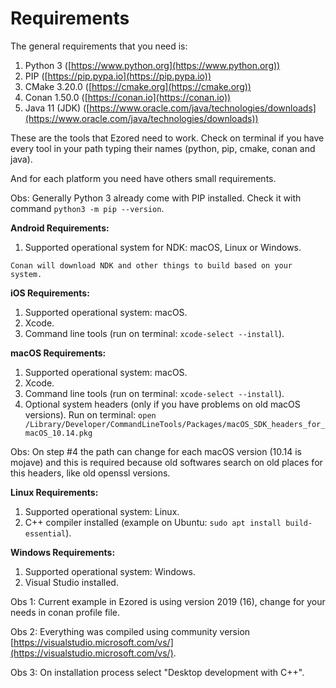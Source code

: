 # Requirements

The general requirements that you need is:

1. Python 3 ([https://www.python.org](https://www.python.org))
2. PIP ([https://pip.pypa.io](https://pip.pypa.io))
3. CMake 3.20.0 ([https://cmake.org](https://cmake.org))
4. Conan 1.50.0 ([https://conan.io](https://conan.io))
5. Java 11 (JDK) ([https://www.oracle.com/java/technologies/downloads](https://www.oracle.com/java/technologies/downloads))

These are the tools that Ezored need to work. Check on terminal if you have every tool in your path typing their names (python, pip, cmake, conan and java).

And for each platform you need have others small requirements.

Obs: Generally Python 3 already come with PIP installed. Check it with command `python3 -m pip --version`.

**Android Requirements:**

1. Supported operational system for NDK: macOS, Linux or Windows.  
    
```
Conan will download NDK and other things to build based on your system.
```

**iOS Requirements:**

1. Supported operational system: macOS.
2. Xcode.
3. Command line tools (run on terminal: `xcode-select --install`).

**macOS Requirements:**

1. Supported operational system: macOS.
2. Xcode.
3. Command line tools (run on terminal: `xcode-select --install`).
4. Optional system headers (only if you have problems on old macOS versions). Run on terminal: `open /Library/Developer/CommandLineTools/Packages/macOS_SDK_headers_for_macOS_10.14.pkg`

Obs: On step #4 the path can change for each macOS version (10.14 is mojave) and this is required because old softwares search on old places for this headers, like old openssl versions.

**Linux Requirements:**

1. Supported operational system: Linux.
2. C++ compiler installed (example on Ubuntu: `sudo apt install build-essential`).

**Windows Requirements:**

1. Supported operational system: Windows.
2. Visual Studio installed.  

Obs 1: Current example in Ezored is using version 2019 (16), change for your needs in conan profile file.

Obs 2: Everything was compiled using community version [https://visualstudio.microsoft.com/vs/](https://visualstudio.microsoft.com/vs/).  

Obs 3: On installation process select "Desktop development with C++".  

